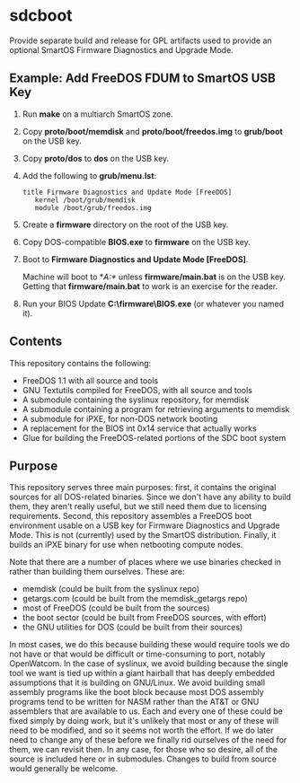 sdcboot
=======
Provide separate build and release for GPL artifacts used to provide an
optional SmartOS Firmware Diagnostics and Upgrade Mode.

Example: Add FreeDOS FDUM to SmartOS USB Key
--------------------------------------------
 1. Run **make** on a multiarch SmartOS zone.
 2. Copy **proto/boot/memdisk** and **proto/boot/freedos.img** to
    **grub/boot** on the USB key.
 3. Copy **proto/dos** to **dos** on the USB key.
 4. Add the following to **grub/menu.lst**:

    ```
    title Firmware Diagnostics and Update Mode [FreeDOS]
       kernel /boot/grub/memdisk
       module /boot/grub/freedos.img
    ```

 5. Create a **firmware** directory on the root of the USB key.
 5. Copy DOS-compatible **BIOS.exe** to **firmware** on the USB key.
 6. Boot to **Firmware Diagnostics and Update Mode [FreeDOS]**.

    Machine will boot to **A:\** unless **firmware/main.bat** is on the USB
    key.  Getting that **firmware/main.bat** to work is an exercise for
    the reader.
 7. Run your BIOS Update **C:\firmware\BIOS.exe** (or whatever you named
    it).

Contents
--------
This repository contains the following:

- FreeDOS 1.1 with all source and tools
- GNU Textutils compiled for FreeDOS, with all source and tools
- A submodule containing the syslinux repository, for memdisk
- A submodule containing a program for retrieving arguments to memdisk
- A submodule for iPXE, for non-DOS network booting
- A replacement for the BIOS int 0x14 service that actually works
- Glue for building the FreeDOS-related portions of the SDC boot system

Purpose
-------
This repository serves three main purposes: first, it contains the
original sources for all DOS-related binaries.  Since we don't have any
ability to build them, they aren't really useful, but we still need them
due to licensing requirements.  Second, this repository assembles a
FreeDOS boot environment usable on a USB key for Firmware Diagnostics
and Upgrade Mode.  This is not (currently) used by the SmartOS
distribution.  Finally, it builds an iPXE binary for use when netbooting
compute nodes.

Note that there are a number of places where we use binaries checked in
rather than building them ourselves.  These are:

- memdisk (could be built from the syslinux repo)
- getargs.com (could be built from the memdisk_getargs repo)
- most of FreeDOS (could be built from the sources)
- the boot sector (could be built from FreeDOS sources, with effort)
- the GNU utilities for DOS (could be built from their sources)

In most cases, we do this because building these would require tools we
do not have or that would be difficult or time-consuming to port,
notably OpenWatcom.  In the case of syslinux, we avoid building because
the single tool we want is tied up within a giant hairball that has
deeply embedded assumptions that it is building on GNU/Linux.  We avoid
building small assembly programs like the boot block because most DOS
assembly programs tend to be written for NASM rather than the AT&T or
GNU assemblers that are available to us.  Each and every one of these
could be fixed simply by doing work, but it's unlikely that most or any
of these will need to be modified, and so it seems not worth the effort.
If we do later need to change any of these before we finally rid
ourselves of the need for them, we can revisit then.  In any case, for
those who so desire, all of the source is included here or in
submodules.  Changes to build from source would generally be welcome.
